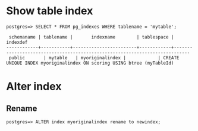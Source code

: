 <!-- TITLE: Index -->

# Show table index 


```pgsql
postgres=> SELECT * FROM pg_indexes WHERE tablename = 'mytable';

 schemaname | tablename |       indexname        | tablespace |                                  indexdef                                  
------------+-----------+------------------------+------------+----------------------------------------------------------------------------
 public       | mytable   | myoriginalindex |            | CREATE UNIQUE INDEX myoriginalindex ON scoring USING btree (myTableId)

```

# Alter index
## Rename

```pgsql
postgres=> ALTER index myoriginalindex rename to newindex;
```
